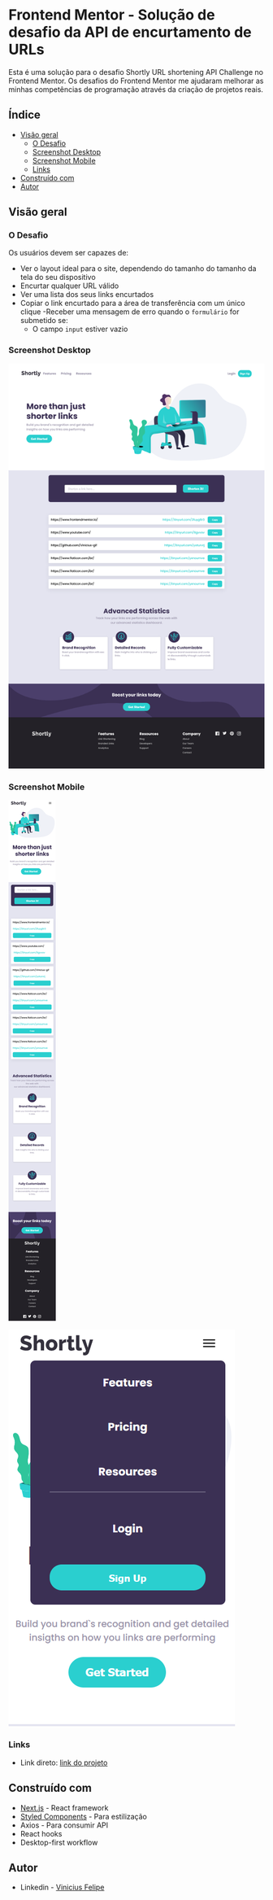 # Frontend Mentor - Solução de desafio da API de encurtamento de URLs

Esta é uma solução para o desafio Shortly URL shortening API Challenge no Frontend Mentor. Os desafios do Frontend Mentor me ajudaram melhorar as minhas competências de programação através da criação de projetos reais.
## Índice

- [Visão geral](#visão-geral)
  - [O Desafio](#o-desafio)
  - [Screenshot Desktop](#screenshot-desktop)
  - [Screenshot Mobile](#screenshot-mobile)
  - [Links](#links)
- [Construído com](#construído-com)
- [Autor](#autor)

## Visão geral

### O Desafio

Os usuários devem ser capazes de:

- Ver o layout ideal para o site, dependendo do tamanho do tamanho da tela do seu dispositivo
- Encurtar qualquer URL válido
- Ver uma lista dos seus links encurtados
- Copiar o link encurtado para a área de transferência com um único clique
-Receber uma mensagem de erro quando o `formulário` for submetido se:
  - O campo `input` estiver vazio

### Screenshot Desktop

![Screenshot](public\design\layout-desktop.png)

### Screenshot Mobile

![Screenshot](public\design\layout-mobile.png) 

![Screenshot](public\design\menu-mobile.png)


### Links

- Link direto: [link do projeto](https://encurtador-de-url-one.vercel.app/)

## Construído com

- [Next.js](https://nextjs.org/) - React framework
- [Styled Components](https://styled-components.com/) - Para estilização
- Axios - Para consumir API
- React hooks
- Desktop-first workflow

## Autor

- Linkedin - [Vinicius Felipe](https://www.linkedin.com/in/vinicius-felipe-5148a81b5/)
